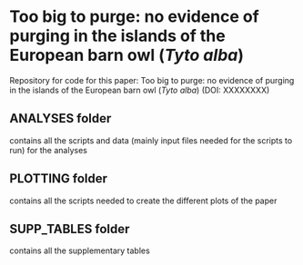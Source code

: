 # Too big to purge: no evidence of purging in the islands of the European barn owl ($Tyto$ $alba$)

Repository for code for this paper: Too big to purge: no evidence of purging in the islands of the European barn owl ($Tyto$ $alba$) (DOI: XXXXXXXX)

## ANALYSES folder

contains all the scripts and data (mainly input files needed for the scripts to run) for the analyses

## PLOTTING folder

contains all the scripts needed to create the different plots of the paper

## SUPP_TABLES folder

contains all the supplementary tables
